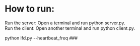 <h1> How to run: </h1>
Run the server: Open a terminal and run python server.py. <br />
Run the client: Open another terminal and run python client.py. <br />


python lfd.py --heartbeat_freq ###